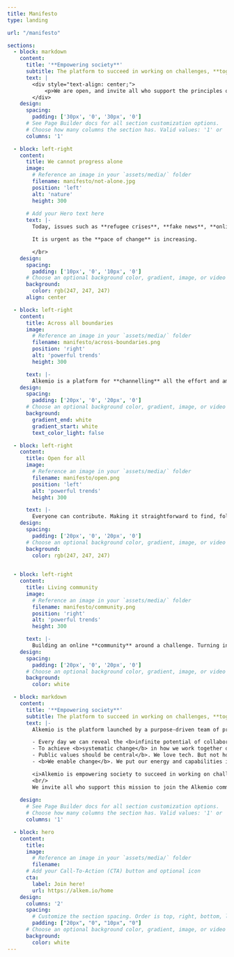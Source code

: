 ```yaml
---
title: Manifesto
type: landing

url: "/manifesto"

sections:
  - block: markdown
    content:
      title: '**Empowering society**'
      subtitle: The platform to succeed in working on challenges, **together**.
      text: |
        <div style="text-align: center;">
            <p>We are open, and invite all who support the principles of this manifesto to <a href="https://alkem.io/" target="_blank"> join here</a>.<p>
        </div>
    design:
      spacing:
        padding: ['30px', '0', '30px', '0']
      # See Page Builder docs for all section customization options.
      # Choose how many columns the section has. Valid values: '1' or '2'.
      columns: '1'

  - block: left-right
    content:
      title: We cannot progress alone
      image:
        # Reference an image in your `assets/media/` folder
        filename: manifesto/not-alone.jpg
        position: 'left'
        alt: 'nature'
        height: 300
       
      # Add your Hero text here
      text: |-
        Today, issues such as **refugee crises**, **fake news**, **online safety** and **climate change** are not being sufficiently solved. Society needs to get much better at addressing such **challenges**. Across all boundaries. <br/></br>

        It is urgent as the **pace of change** is increasing.

        </br>
    design:
      spacing:
        padding: ['10px', '0', '10px', '0']
      # Choose an optional background color, gradient, image, or video
      background:
        color: rgb(247, 247, 247)
      align: center

  - block: left-right
    content:
      title: Across all boundaries
      image:
        # Reference an image in your `assets/media/` folder
        filename: manifesto/across-boundaries.png
        position: 'right'
        alt: 'powerful trends'
        height: 300

      text: |-
        Alkemio is a platform for **channelling** all the effort and ambition around challenges into solutions. Bringing people together, **sharing knowledge and ideas**, with a clear focus on the **opportunities**. Using **best practices**, the community around a challenge works together to identify next steps and **make progress**.
    design:
      spacing:
        padding: ['20px', '0', '20px', '0']
      # Choose an optional background color, gradient, image, or video
      background:
        gradient_end: white
        gradient_start: white
        text_color_light: false

  - block: left-right
    content:
      title: Open for all
      image:
        # Reference an image in your `assets/media/` folder
        filename: manifesto/open.png
        position: 'left'
        alt: 'powerful trends'
        height: 300

      text: |-
        Everyone can contribute. Making it straightforward to find, follow and directly **add value** on challenges. You can easily engage, learn from or add to the collective **wisdom of the community**. An **open source platform**, to benefit everyone.
    design:
      spacing:
        padding: ['20px', '0', '20px', '0']
      # Choose an optional background color, gradient, image, or video
      background:
        color: rgb(247, 247, 247)
      

  - block: left-right
    content:
      title: Living community
      image:
        # Reference an image in your `assets/media/` folder
        filename: manifesto/community.png
        position: 'right'
        alt: 'powerful trends'
        height: 300

      text: |-
        Building an online **community** around a challenge. Turning individuals and organizations into co-workers. Spotting the right organizations, capabilities and resources to **make progress** on solutions in our fast-moving world.
    design:
      spacing:
        padding: ['20px', '0', '20px', '0']
      # Choose an optional background color, gradient, image, or video
      background:
        color: white

  - block: markdown
    content:
      title: '**Empowering society**'
      subtitle: The platform to succeed in working on challenges, **together**.
      text: |-
        Alkemio is the platform launched by a purpose-driven team of professionals. By <b>working together</b> with  users, partners, businesses, researchers, and citizens we believe that: 

        - Every day we can reveal the <b>infinite potential of collaboration</b>. This is the key to success.
        - To achieve <b>systematic change</b> in how we work together on <b>challenges</b> requires inclusion and transparency. Enabled by an <b>independent digital platform</b> to support this way of <b>working together on challenges</b>.
        - Public values should be central</b>. We love tech. But not how it is often used. We do not want digital tools and data to be used to exploit people. They should benefit society.
        - <b>We enable change</b>. We put our energy and capabilities into building a solid <b>open-source platform</b>, best practices and trusted partnerships to innovate, develop, collaborate and <b>make progress together</b>. 

        <i>Alkemio is empowering society to succeed in working on challenges, together.</i>
        <br/>
        We invite all who support this mission to join the Alkemio community!
       
    design:
      # See Page Builder docs for all section customization options.
      # Choose how many columns the section has. Valid values: '1' or '2'.
      columns: '1'

  - block: hero
    content:
      title:
      image:
        # Reference an image in your `assets/media/` folder
        filename:
      # Add your Call-To-Action (CTA) button and optional icon
      cta:
        label: Join here!
        url: https://alkem.io/home
    design:
      columns: '2'
      spacing:
        # Customize the section spacing. Order is top, right, bottom, left.
        padding: ["20px", "0", "10px", "0"]
      # Choose an optional background color, gradient, image, or video
      background:
        color: white
---
```

